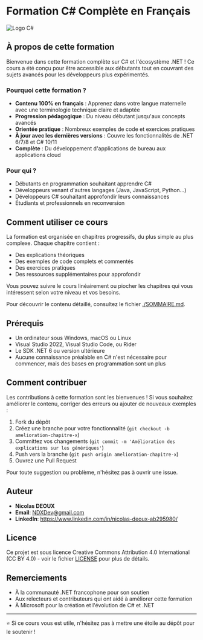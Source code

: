 # Formation C# Complète en Français

![Logo C#](https://raw.githubusercontent.com/NDXDeveloper/formation-csharp-francophone/main/assets/csharp-logo.png)

## À propos de cette formation

Bienvenue dans cette formation complète sur C# et l'écosystème .NET ! Ce cours a été conçu pour être accessible aux débutants tout en couvrant des sujets avancés pour les développeurs plus expérimentés.

### Pourquoi cette formation ?

- **Contenu 100% en français** : Apprenez dans votre langue maternelle avec une terminologie technique claire et adaptée
- **Progression pédagogique** : Du niveau débutant jusqu'aux concepts avancés
- **Orientée pratique** : Nombreux exemples de code et exercices pratiques
- **À jour avec les dernières versions** : Couvre les fonctionnalités de .NET 6/7/8 et C# 10/11
- **Complète** : Du développement d'applications de bureau aux applications cloud

### Pour qui ?

- Débutants en programmation souhaitant apprendre C#
- Développeurs venant d'autres langages (Java, JavaScript, Python...)
- Développeurs C# souhaitant approfondir leurs connaissances
- Étudiants et professionnels en reconversion

## Comment utiliser ce cours

La formation est organisée en chapitres progressifs, du plus simple au plus complexe. Chaque chapitre contient :

- Des explications théoriques
- Des exemples de code complets et commentés
- Des exercices pratiques
- Des ressources supplémentaires pour approfondir

Vous pouvez suivre le cours linéairement ou piocher les chapitres qui vous intéressent selon votre niveau et vos besoins.

Pour découvrir le contenu détaillé, consultez le fichier [./SOMMAIRE.md](SOMMAIRE.md).

## Prérequis

- Un ordinateur sous Windows, macOS ou Linux
- Visual Studio 2022, Visual Studio Code, ou Rider
- Le SDK .NET 6 ou version ultérieure
- Aucune connaissance préalable en C# n'est nécessaire pour commencer, mais des bases en programmation sont un plus

## Comment contribuer

Les contributions à cette formation sont les bienvenues ! Si vous souhaitez améliorer le contenu, corriger des erreurs ou ajouter de nouveaux exemples :

1. Fork du dépôt
2. Créez une branche pour votre fonctionnalité (`git checkout -b amelioration-chapitre-x`)
3. Committez vos changements (`git commit -m 'Amélioration des explications sur les génériques'`)
4. Push vers la branche (`git push origin amelioration-chapitre-x`)
5. Ouvrez une Pull Request

Pour toute suggestion ou problème, n'hésitez pas à ouvrir une issue.

## Auteur

* **Nicolas DEOUX**
* **Email**: NDXDev@gmail.com
* **LinkedIn**: https://www.linkedin.com/in/nicolas-deoux-ab295980/

## Licence

Ce projet est sous licence Creative Commons Attribution 4.0 International (CC BY 4.0) - voir le fichier [LICENSE](LICENSE) pour plus de détails.

## Remerciements

- À la communauté .NET francophone pour son soutien
- Aux relecteurs et contributeurs qui ont aidé à améliorer cette formation
- À Microsoft pour la création et l'évolution de C# et .NET

---

⭐ Si ce cours vous est utile, n'hésitez pas à mettre une étoile au dépôt pour le soutenir !
